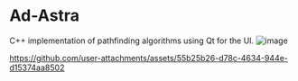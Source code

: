 # Ad-Astra
C++ implementation of pathfinding algorithms using Qt for the UI.
![image](https://github.com/user-attachments/assets/f038e3c3-b889-48ea-a8af-eae40bb22729)


https://github.com/user-attachments/assets/55b25b26-d78c-4634-944e-d15374aa8502


